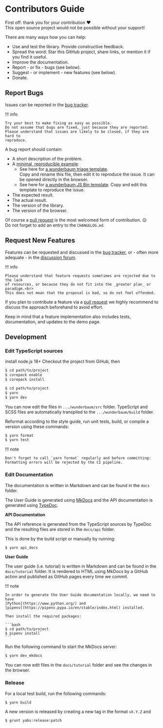 # Contributors Guide

First off: thank you for your contribution :heart: <br>
This open source project would not be possible without your support!

There are many ways how you can help:

- Use and test the library. Provide constructive feedback.
- Spread the word: Star this GitHub project, share links, or mention it if you
  find it useful.
- Improve the documentation.
- Report - or fix - bugs (see below).
- Suggest - or implement - new features (see below).
- Donate.

## Report Bugs

Issues can be reported in the [bug tracker](https://github.com/mar10/wunderbaum/issues).

!!! info

    Try your best to make fixing as easy as possible.
    Do not assume that bugs are fixed, just because they are reported:
    Please understand that issues are likely to be closed, if they are hard to
    reproduce.

A bug report should contain:

- A short description of the problem.
- A [minimal, reproducible example](https://stackoverflow.com/help/minimal-reproducible-example):
  - See here for [a wunderbaum triage template](https://github.com/mar10/wunderbaum/blob/main/test/triage/issue_000.html). <br>
    Copy and rename this file, then edit it to reproduce the issue.
    It can be opened directly in the browser.
  - See here for [a wunderbaum JS Bin template](https://jsbin.com/lecasinava/edit?html,js,output).
    Copy and edit this template to reproduce the issue.
- The expected result.
- The actual result.
- The version of the library.
- The version of the browser.

Of course a
[pull request](https://docs.github.com/en/pull-requests/collaborating-with-pull-requests/proposing-changes-to-your-work-with-pull-requests/about-pull-requests)
is the most welcomed form of contribution. 😉<br>
Do not forget to add an entry to the `CHANGELOG.md`.

## Request New Features

Features can be requested and discussed in the [bug tracker](https://github.com/mar10/wunderbaum/issues),
or - often more adequate - in the [discussion forum](https://github.com/mar10/wunderbaum/discussions).

!!! info

    Please understand that feature requests sometimes are rejected due to the lack
    of resources, or because they do not fit into the _greater plan_ or paradigm.<br>
    This does not mean that the proposal is bad, so do not feel offended.

If you plan to contribute a feature via a
[pull request](https://docs.github.com/en/pull-requests/collaborating-with-pull-requests/proposing-changes-to-your-work-with-pull-requests/about-pull-requests)
we highly recommend to discuss the approach beforehand to avoid effort.

Keep in mind that a feature implementation also includes tests, documentation,
and updates to the demo page.

## Development

### Edit TypeScript sources

install node.js 18+
Checkout the project from GiHub, then

```bash
$ cd path/to/project
$ corepack enable
$ corepack install
```
```bash
$ cd path/to/project
$ yarn
$ yarn dev
```

You can now edit the files in `.../wunderbaum/src` folder.
TypeScript and SCSS files are automatically transpiled to the `.../wunderbaum/build` folder.

Reformat according to the style guide, run unit tests, build, or compile a
version using these commands:

```bash
$ yarn format
$ yarn test
```

!!! note

    Don't forget to call `yarn format` regularly and before committing:
    Formatting errors will be rejected by the CI pipeline.

### Edit Documentation

The documentation is written in Markdown and can be found in the `docs` folder.

The User Guide is generated using [MkDocs](https://www.mkdocs.org/) and the
API documentation is generated using [TypeDoc](https://typedoc.org/).

**API Documentation**

The API reference is generated from the TypeScript sources by TypeDoc and the
resulting files are stored in the `docs/api` folder.

This is done by the build script or manually by running:

```bash
$ yarn api_docs
```

**User Guide**

The user guide (i.e. tutorial) is written in Markdown and can be found in the
`docs/tutorial` folder.
It is rendered to HTML using MkDocs by a GitHub action and published as GitHub
pages every time we commit.

!!! note

    In order to generate the User Guide documentation locally, we need to have
    [Python](https://www.python.org/) and
    [pipenv](https://pipenv.pypa.io/en/stable/index.html) installed.

    Then install the required packages:

    ```bash
    $ cd path/to/project
    $ pipenv install
    ```

Run the following command to start the MkDocs server:

```bash
$ yarn dev_mkdocs
```

You can now edit files in the `docs/tutorial` folder and see the changes in the
browser.

### Release

For a local test build, run the following commands:

```bash
$ yarn build
```

A new version is released by creating a new tag in the format `vX.Y.Z` and

```bash
$ grunt yabs:release:patch
```
